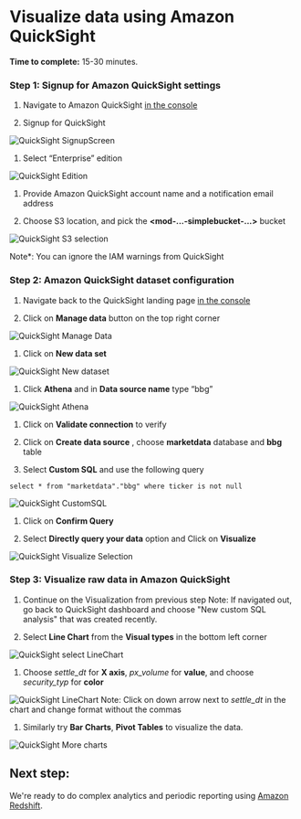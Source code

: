 # Visualize data using Amazon QuickSight

**Time to complete:** 15-30 minutes.

### Step 1: Signup for Amazon QuickSight settings

1. Navigate to Amazon QuickSight [in the console](https://quicksight.aws.amazon.com/)

1. Signup for QuickSight

  ![QuickSight SignupScreen](assets/QSSignupScreen.png)

1. Select “Enterprise” edition

  ![QuickSight Edition](assets/QSSignupEdition.png)

1. Provide Amazon QuickSight account name and a notification email address

1. Choose S3 location, and pick the **&lt;mod-...-simplebucket-...&gt;** bucket

  ![QuickSight S3 selection](assets/QSS3Selection.png)

Note*: You can ignore the IAM warnings from QuickSight

### Step 2: Amazon QuickSight dataset configuration

1. Navigate back to the QuickSight landing page [in the console](https://quicksight.aws.amazon.com/)

1. Click on **Manage data** button on the top right corner

  ![QuickSight Manage Data](assets/QSManageDataset.png)

1. Click on **New data set**

  ![QuickSight New dataset](assets/QSNewDataSet.png)

1. Click **Athena** and in **Data source name** type “bbg”

  ![QuickSight Athena](assets/QSAthenaConnection.png)

1. Click on **Validate connection** to verify

1. Click on **Create data source** , choose **marketdata** database and **bbg** table

1. Select **Custom SQL** and use the following query
  ```
  select * from "marketdata"."bbg" where ticker is not null
  ```

  ![QuickSight CustomSQL](assets/QSCustomSQL.png)

1. Click on **Confirm Query**

1. Select **Directly query your data** option and Click on **Visualize**

  ![QuickSight Visualize Selection](assets/QSVisualizeSelection.png)

### Step 3: Visualize raw data in Amazon QuickSight

1. Continue on the Visualization from previous step
Note: If navigated out, go back to QuickSight dashboard and choose "New custom SQL analysis" that was created recently.

1. Select **Line Chart** from the **Visual types** in the bottom left corner

  ![QuickSight select LineChart](assets/QSSelectLineChart.png)

1. Choose _settle_dt_ for **X axis**, _px_volume_ for **value**, and choose _security_typ_ for **color**

  ![QuickSight LineChart](assets/QSLineChart.png)
Note: Click on down arrow next to *settle_dt* in the chart and change format without the commas

1. Similarly try **Bar Charts**, **Pivot Tables** to visualize the data.

  ![QuickSight More charts](assets/QSLineBarPivotTable.png)

## Next step:

We're ready to do complex analytics and periodic reporting using [Amazon Redshift](../4_AmazonRedshift).
